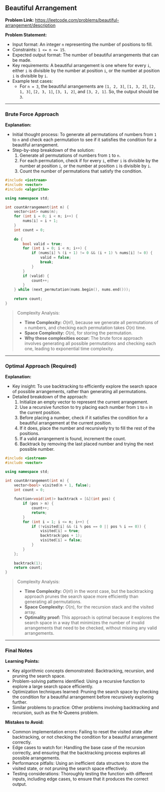 ## Beautiful Arrangement

**Problem Link:** https://leetcode.com/problems/beautiful-arrangement/description

**Problem Statement:**
- Input format: An integer `n` representing the number of positions to fill.
- Constraints: `1 <= n <= 15`.
- Expected output format: The number of beautiful arrangements that can be made.
- Key requirements: A beautiful arrangement is one where for every `i`, either `i` is divisible by the number at position `i`, or the number at position `i` is divisible by `i`.
- Example test cases:
  - For `n = 3`, the beautiful arrangements are `[1, 2, 3]`, `[1, 3, 2]`, `[2, 1, 3]`, `[2, 3, 1]`, `[3, 1, 2]`, and `[3, 2, 1]`. So, the output should be `3`.

---

### Brute Force Approach

**Explanation:**
- Initial thought process: To generate all permutations of numbers from `1` to `n` and check each permutation to see if it satisfies the condition for a beautiful arrangement.
- Step-by-step breakdown of the solution:
  1. Generate all permutations of numbers from `1` to `n`.
  2. For each permutation, check if for every `i`, either `i` is divisible by the number at position `i`, or the number at position `i` is divisible by `i`.
  3. Count the number of permutations that satisfy the condition.

```cpp
#include <iostream>
#include <vector>
#include <algorithm>

using namespace std;

int countArrangement(int n) {
    vector<int> nums(n);
    for (int i = 0; i < n; i++) {
        nums[i] = i + 1;
    }
    int count = 0;
    
    do {
        bool valid = true;
        for (int i = 0; i < n; i++) {
            if (nums[i] % (i + 1) != 0 && (i + 1) % nums[i] != 0) {
                valid = false;
                break;
            }
        }
        if (valid) {
            count++;
        }
    } while (next_permutation(nums.begin(), nums.end()));
    
    return count;
}
```

> Complexity Analysis:
> - **Time Complexity:** $O(n!)$, because we generate all permutations of `n` numbers, and checking each permutation takes $O(n)$ time.
> - **Space Complexity:** $O(n)$, for storing the permutation.
> - **Why these complexities occur:** The brute force approach involves generating all possible permutations and checking each one, leading to exponential time complexity.

---

### Optimal Approach (Required)

**Explanation:**
- Key insight: To use backtracking to efficiently explore the search space of possible arrangements, rather than generating all permutations.
- Detailed breakdown of the approach:
  1. Initialize an empty vector to represent the current arrangement.
  2. Use a recursive function to try placing each number from `1` to `n` in the current position.
  3. Before placing a number, check if it satisfies the condition for a beautiful arrangement at the current position.
  4. If it does, place the number and recursively try to fill the rest of the positions.
  5. If a valid arrangement is found, increment the count.
  6. Backtrack by removing the last placed number and trying the next possible number.

```cpp
#include <iostream>
#include <vector>

using namespace std;

int countArrangement(int n) {
    vector<bool> visited(n + 1, false);
    int count = 0;
    
    function<void(int)> backtrack = [&](int pos) {
        if (pos > n) {
            count++;
            return;
        }
        for (int i = 1; i <= n; i++) {
            if (!visited[i] && (i % pos == 0 || pos % i == 0)) {
                visited[i] = true;
                backtrack(pos + 1);
                visited[i] = false;
            }
        }
    };
    
    backtrack(1);
    return count;
}
```

> Complexity Analysis:
> - **Time Complexity:** $O(n!)$ in the worst case, but the backtracking approach prunes the search space more efficiently than generating all permutations.
> - **Space Complexity:** $O(n)$, for the recursion stack and the visited array.
> - **Optimality proof:** This approach is optimal because it explores the search space in a way that minimizes the number of invalid arrangements that need to be checked, without missing any valid arrangements.

---

### Final Notes

**Learning Points:**
- Key algorithmic concepts demonstrated: Backtracking, recursion, and pruning the search space.
- Problem-solving patterns identified: Using a recursive function to explore a large search space efficiently.
- Optimization techniques learned: Pruning the search space by checking the condition for a beautiful arrangement before recursively exploring further.
- Similar problems to practice: Other problems involving backtracking and recursion, such as the N-Queens problem.

**Mistakes to Avoid:**
- Common implementation errors: Failing to reset the visited state after backtracking, or not checking the condition for a beautiful arrangement correctly.
- Edge cases to watch for: Handling the base case of the recursion correctly, and ensuring that the backtracking process explores all possible arrangements.
- Performance pitfalls: Using an inefficient data structure to store the visited state, or not pruning the search space effectively.
- Testing considerations: Thoroughly testing the function with different inputs, including edge cases, to ensure that it produces the correct output.